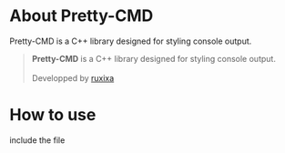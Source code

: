 # About Pretty-CMD
Pretty-CMD is a C++ library designed for styling console output.

> **Pretty-CMD** is a C++ library designed for styling console output.
> <br>
> <br>
> Developped by [ruxixa](https://github.com/ruxixa)

# How to use
include the file




